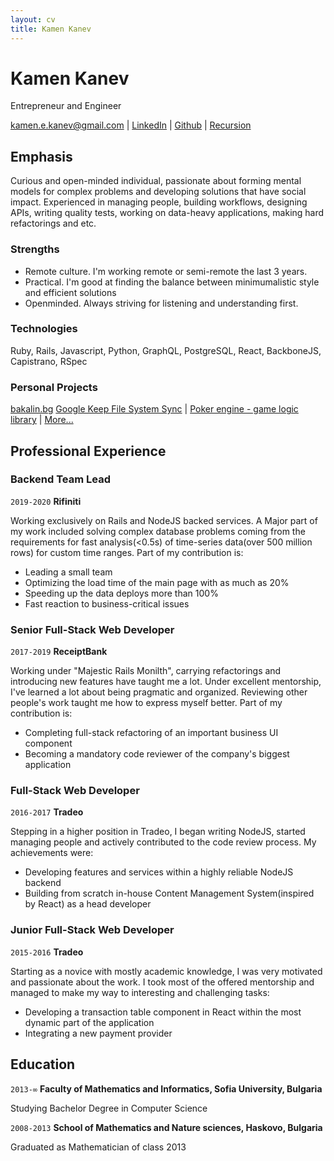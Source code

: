 ```yaml
---
layout: cv
title: Kamen Kanev
---
```

# Kamen Kanev
Entrepreneur and Engineer

<div id="webaddress">
<a href="mailto:kamen.e.kanev@gmail.com">kamen.e.kanev@gmail.com</a>
| <a href="https://www.linkedin.com/in/kamen-kanev-97889b116/">LinkedIn</a>
| <a href="https://github.com/kanevk">Github</a>
| <a href="https://kanevk.github.io/markdown-cv">Recursion</a>
</div>


## Emphasis
Curious and open-minded individual, passionate about forming mental models for complex problems and developing solutions that have social impact. Experienced in  managing people, building workflows, designing APIs, writing quality tests, working on data-heavy applications, making hard refactorings and etc.

### Strengths
 - Remote culture. I'm working remote or semi-remote the last 3 years.
 - Practical. I'm good at finding the balance between minimumalistic style and efficient solutions
 - Openminded. Always striving for listening and understanding first.

### Technologies

Ruby, Rails, Javascript, Python, GraphQL, PostgreSQL, React, BackboneJS, Capistrano, RSpec

### Personal Projects
[bakalin.bg](https://bakalin.bg/)
[Google Keep File System Sync](https://github.com/kanevk/gkeep-files-sync) | [Poker engine - game logic library](https://github.com/kanevk/poker-engine) | [More...](https://github.com/kanevk?tab=repositories)

## Professional Experience

### Backend Team Lead

`2019-2020`
__Rifiniti__

Working exclusively on Rails and NodeJS backed services. A Major part of my work included solving complex database problems coming from the requirements for fast analysis(<0.5s) of time-series data(over 500 million rows) for custom time ranges. Part of my contribution is:  
  
- Leading a small team
- Optimizing the load time of the main page with as much as 20%
- Speeding up the data deploys more than 100%
- Fast reaction to business-critical issues

### Senior Full-Stack Web Developer

`2017-2019`
__ReceiptBank__

Working under "Majestic Rails Monilth", carrying refactorings and introducing new features have taught me a lot. Under excellent mentorship, I've learned a lot about being pragmatic and organized. Reviewing other people's work taught me how to express myself better. Part of my contribution is:  
  
  - Completing full-stack refactoring of an important business UI component
  - Becoming a mandatory code reviewer of the company's biggest application

### Full-Stack Web Developer

`2016-2017`
__Tradeo__

Stepping in a higher position in Tradeo, I began writing NodeJS, started managing people and actively contributed to the code review process. My achievements were:  
  
 - Developing features and services within a highly reliable NodeJS backend
 - Building from scratch in-house Content Management System(inspired by React) as a head developer

### Junior Full-Stack Web Developer

`2015-2016`
__Tradeo__

Starting as a novice with mostly academic knowledge, I was very motivated and passionate about the work. I took most of the offered mentorship and managed to make my way to interesting and challenging tasks:  

 - Developing a transaction table component in React within the most dynamic part of the application
 - Integrating a new payment provider

## Education

`2013-∞`
__Faculty of Mathematics and Informatics, Sofia University, Bulgaria__

Studying Bachelor Degree in Computer Science

`2008-2013`
__School of Mathematics and Nature sciences, Haskovo, Bulgaria__

Graduated as Mathematician of class 2013


<!-- ### Footer

Last updated: March 2020 -->


